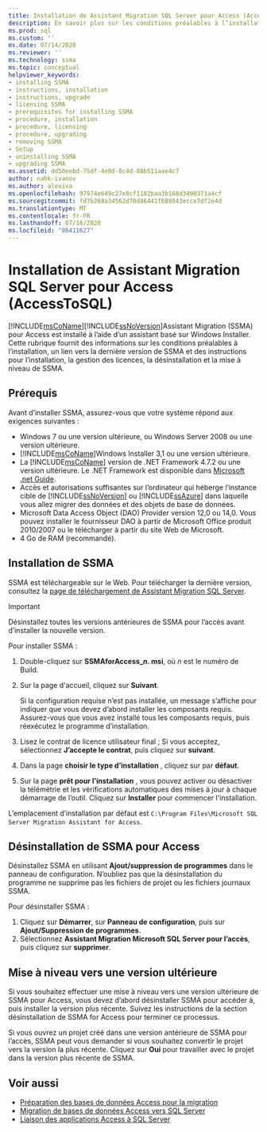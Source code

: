 ```yaml
---
title: Installation de Assistant Migration SQL Server pour Access (AccessToSQL) | Microsoft Docs
description: En savoir plus sur les conditions préalables à l’installation de Assistant Migration SQL Server (SSMA) pour l’accès et sur l’installation, la licence, la mise à niveau et la désinstallation.
ms.prod: sql
ms.custom: ''
ms.date: 07/14/2020
ms.reviewer: ''
ms.technology: ssma
ms.topic: conceptual
helpviewer_keywords:
- installing SSMA
- instructions, installation
- instructions, upgrade
- licensing SSMA
- prerequisites for installing SSMA
- procedure, installation
- procedure, licensing
- procedure, upgrading
- removing SSMA
- Setup
- uninstalling SSMA
- upgrading SSMA
ms.assetid: dd50eebd-75df-4e0d-8c4d-88b511aae4c7
author: nahk-ivanov
ms.author: alexiva
ms.openlocfilehash: 97974e649c27e8cf1182baa3b168d3490371a4cf
ms.sourcegitcommit: fd7b268a34562d70d46441f689543ecce7df2e4d
ms.translationtype: MT
ms.contentlocale: fr-FR
ms.lasthandoff: 07/16/2020
ms.locfileid: "86411627"
---
```

# <a name="installing-sql-server-migration-assistant-for-access-accesstosql"></a>Installation de Assistant Migration SQL Server pour Access (AccessToSQL)

[!INCLUDE[msCoName](../../includes/msconame_md.md)][!INCLUDE[ssNoVersion](../../includes/ssnoversion-md.md)]Assistant Migration (SSMA) pour Access est installé à l’aide d’un assistant basé sur Windows Installer. Cette rubrique fournit des informations sur les conditions préalables à l’installation, un lien vers la dernière version de SSMA et des instructions pour l’installation, la gestion des licences, la désinstallation et la mise à niveau de SSMA.

## <a name="prerequisites"></a>Prérequis

Avant d’installer SSMA, assurez-vous que votre système répond aux exigences suivantes :

- Windows 7 ou une version ultérieure, ou Windows Server 2008 ou une version ultérieure.
- [!INCLUDE[msCoName](../../includes/msconame_md.md)]Windows Installer 3,1 ou une version ultérieure.
- La [!INCLUDE[msCoName](../../includes/msconame_md.md)] version de .NET Framework 4.7.2 ou une version ultérieure. Le .NET Framework est disponible dans [Microsoft .net Guide](https://docs.microsoft.com/dotnet/framework/).
- Accès et autorisations suffisantes sur l’ordinateur qui héberge l’instance cible de [!INCLUDE[ssNoVersion](../../includes/ssnoversion-md.md)] ou [!INCLUDE[ssAzure](../../includes/ssazure_md.md)] dans laquelle vous allez migrer des données et des objets de base de données.
- Microsoft Data Access Object (DAO) Provider version 12,0 ou 14,0. Vous pouvez installer le fournisseur DAO à partir de Microsoft Office produit 2010/2007 ou le télécharger à partir du site Web de Microsoft.
- 4 Go de RAM (recommandé).

## <a name="installing-ssma"></a>Installation de SSMA

SSMA est téléchargeable sur le Web. Pour télécharger la dernière version, consultez la [page de téléchargement de Assistant Migration SQL Server](https://aka.ms/ssmaforaccess).

> [!IMPORTANT]
> Désinstallez toutes les versions antérieures de SSMA pour l’accès avant d’installer la nouvelle version.

Pour installer SSMA :
  
1. Double-cliquez sur **SSMAforAccess_*n*. msi**, où *n* est le numéro de Build.
2. Sur la page d'accueil, cliquez sur **Suivant**.

   Si la configuration requise n’est pas installée, un message s’affiche pour indiquer que vous devez d’abord installer les composants requis. Assurez-vous que vous avez installé tous les composants requis, puis réexécutez le programme d’installation.

3. Lisez le contrat de licence utilisateur final ; Si vous acceptez, sélectionnez **J’accepte le contrat**, puis cliquez sur **suivant**.
4. Dans la page **choisir le type d’installation** , cliquez sur par **défaut**.
5. Sur la page **prêt pour l’installation** , vous pouvez activer ou désactiver la télémétrie et les vérifications automatiques des mises à jour à chaque démarrage de l’outil. Cliquez sur **Installer** pour commencer l'installation.
  
L’emplacement d’installation par défaut est `C:\Program Files\Microsoft SQL Server Migration Assistant for Access`.

## <a name="uninstalling-ssma-for-access"></a>Désinstallation de SSMA pour Access

Désinstallez SSMA en utilisant **Ajout/suppression de programmes** dans le panneau de configuration. N’oubliez pas que la désinstallation du programme ne supprime pas les fichiers de projet ou les fichiers journaux SSMA.

Pour désinstaller SSMA :

1. Cliquez sur **Démarrer**, sur **Panneau de configuration**, puis sur **Ajout/Suppression de programmes**.
2. Sélectionnez **Assistant Migration Microsoft SQL Server pour l’accès**, puis cliquez sur **supprimer**.

## <a name="upgrading-to-a-later-version"></a>Mise à niveau vers une version ultérieure

Si vous souhaitez effectuer une mise à niveau vers une version ultérieure de SSMA pour Access, vous devez d’abord désinstaller SSMA pour accéder à, puis installer la version plus récente. Suivez les instructions de la section désinstallation de SSMA for Access pour terminer ce processus.

Si vous ouvrez un projet créé dans une version antérieure de SSMA pour l’accès, SSMA peut vous demander si vous souhaitez convertir le projet vers la version la plus récente. Cliquez sur **Oui** pour travailler avec le projet dans la version plus récente de SSMA.

## <a name="see-also"></a>Voir aussi

- [Préparation des bases de données Access pour la migration](preparing-access-databases-for-migration-accesstosql.md)
- [Migration de bases de données Access vers SQL Server](migrating-access-databases-to-sql-server-azure-sql-db-accesstosql.md)
- [Liaison des applications Access à SQL Server](linking-access-applications-to-sql-server-azure-sql-db-accesstosql.md)

